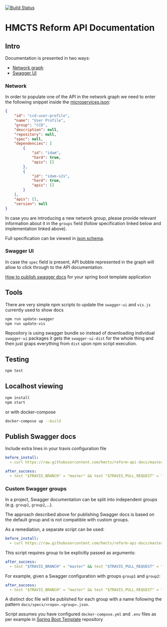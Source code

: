 [![Build Status](https://travis-ci.org/hmcts/reform-api-docs.svg?branch=master)](https://travis-ci.org/hmcts/reform-api-docs)

# HMCTS Reform API Documentation

## Intro

Documentation is presented in two ways:

- [Network graph](#network)
- [Swagger UI](#swagger-ui)

### Network

In order to populate one of the API in the network graph we need to enter the following snippet inside the [microservices.json](docs/microservices.json):

```json
{
    "id": "ccd-user-profile",
    "name": "User Profile",
    "group": "CCD",
    "description": null,
    "repository": null,
    "spec": null,
    "dependencies": [
        {
            "id": "idam",
            "hard": true,
            "apis": []
        },
        {
            "id": "idam-s2s",
            "hard": true,
            "apis": []
        }
    ],
    "apis": [],
    "version": null
}
```

In case you are introducing a new network group, please provide relevant information about it in the `groups` field (follow specification linked below and implementation linked above).

Full specification can be viewed in [json schema](microservices-schema.json).

### Swagger UI

In case the `spec` field is present, API bubble represented in the graph will allow to click through to the API documentation.

[How to publish swagger docs](#publish-swagger-docs) for your spring boot template application

## Tools

There are very simple npm scripts to update the `swagger-ui` and `vis.js` currently used to show docs

```bash
npm run update-swagger
npm run update-vis
```

Repository is using swagger bundle so instead of downloading individual `swagger-ui` packages it gets the `swagger-ui-dist` for the whole thing and then just graps everything from `dist` upon npm script execution.

## Testing

```bash
npm test
```

## Localhost viewing

```bash
npm install
npm start
```

or with docker-compose

```bash
docker-compose up --build
```

## Publish Swagger docs

Include extra lines in your travis configuration file

```yaml
before_install:
  - curl https://raw.githubusercontent.com/hmcts/reform-api-docs/master/bin/publish-swagger-docs.sh > publish-swagger-docs.sh

after_success:
  - test "$TRAVIS_BRANCH" = "master" && test "$TRAVIS_PULL_REQUEST" = "false" && sh ./publish-swagger-docs.sh
```

### Custom Swagger groups

In a project, Swagger documentation can be split into independent groups (e.g. `group1`, `group2`,...).

The approach described above for publishing Swagger docs is based on the default group and is not compatible with custom groups.

As a remediation, a separate script can be used:

```yaml
before_install:
  - curl https://raw.githubusercontent.com/hmcts/reform-api-docs/master/bin/publish-swagger-group-docs.sh > publish-swagger-docs.sh
```

This script requires group to be explicitly passed as arguments:

```yaml
after_success:
  - test "$TRAVIS_BRANCH" = "master" && test "$TRAVIS_PULL_REQUEST" = "false" && sh ./publish-swagger-docs.sh <group...>
```

For example, given a Swagger configuration with groups `group1` and `group2`:

```yaml
after_success:
  - test "$TRAVIS_BRANCH" = "master" && test "$TRAVIS_PULL_REQUEST" = "false" && sh ./publish-swagger-docs.sh group1 group2
```

A distinct doc file will be published for each group with a name following the pattern `docs/specs/<repo>.<group>.json`.

Script assumes you have configured `docker-compose.yml` and `.env` files as per example in [Spring Boot Template](https://github.com/hmcts/spring-boot-template) repository

